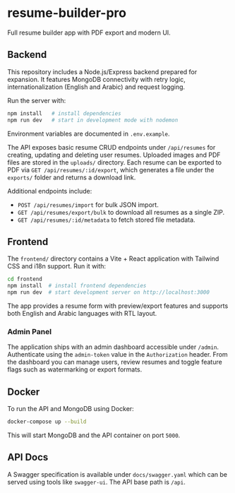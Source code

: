 # resume-builder-pro
Full resume builder app with PDF export and modern UI.

## Backend

This repository includes a Node.js/Express backend prepared for expansion. It
features MongoDB connectivity with retry logic, internationalization (English
and Arabic) and request logging.

Run the server with:

```bash
npm install   # install dependencies
npm run dev   # start in development mode with nodemon
```

Environment variables are documented in `.env.example`.

The API exposes basic resume CRUD endpoints under `/api/resumes` for creating,
updating and deleting user resumes. Uploaded images and PDF files are stored in
the `uploads/` directory. Each resume can be exported to PDF via
`GET /api/resumes/:id/export`, which generates a file under the `exports/`
folder and returns a download link.

Additional endpoints include:
- `POST /api/resumes/import` for bulk JSON import.
- `GET /api/resumes/export/bulk` to download all resumes as a single ZIP.
- `GET /api/resumes/:id/metadata` to fetch stored file metadata.

## Frontend

The `frontend/` directory contains a Vite + React application with Tailwind CSS and i18n support. Run it with:

```bash
cd frontend
npm install  # install frontend dependencies
npm run dev  # start development server on http://localhost:3000
```

The app provides a resume form with preview/export features and supports both English and Arabic languages with RTL layout.

### Admin Panel

The application ships with an admin dashboard accessible under `/admin`. Authenticate using the `admin-token` value in the `Authorization` header. From the dashboard you can manage users, review resumes and toggle feature flags such as watermarking or export formats.

## Docker

To run the API and MongoDB using Docker:

```bash
docker-compose up --build
```

This will start MongoDB and the API container on port `5000`.

## API Docs

A Swagger specification is available under `docs/swagger.yaml` which can be
served using tools like `swagger-ui`. The API base path is `/api`.
